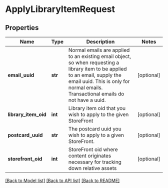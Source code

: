 # ApplyLibraryItemRequest

## Properties
Name | Type | Description | Notes
------------ | ------------- | ------------- | -------------
**email_uuid** | **str** | Normal emails are applied to an existing email object, so when requesting a library item to be applied to an email, supply the email uuid.  This is only for normal emails.  Transactional emails do not have a uuid. | [optional] 
**library_item_oid** | **int** | Library item oid that you wish to apply to the given StoreFront | [optional] 
**postcard_uuid** | **str** | The postcard uuid you wish to apply to a given StoreFront. | [optional] 
**storefront_oid** | **int** | StoreFront oid where content originates necessary for tracking down relative assets | [optional] 

[[Back to Model list]](../README.md#documentation-for-models) [[Back to API list]](../README.md#documentation-for-api-endpoints) [[Back to README]](../README.md)


